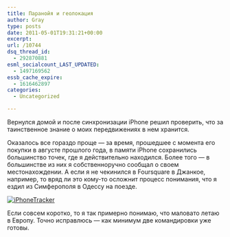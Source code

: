 ```yaml
---
title: Паранойя и геолокация
author: Gray
type: posts
date: 2011-05-01T19:31:21+00:00
excerpt:
url: /10744
dsq_thread_id:
  - 292870881
esml_socialcount_LAST_UPDATED:
  - 1497169562
essb_cache_expire:
  - 1616462897
categories:
  - Uncategorized

---
```








Вернулся домой и после синхронизации iPhone решил проверить, что за таинственное знание о моих передвижениях в нем хранится.

Оказалось все гораздо проще — за время, прошедшее с момента его покупки в августе прошлого года, в памяти iPhone сохранились большинство точек, где я действительно находился. Более того — в большинстве из них я собственноручно сообщал о своем местонахождении. А если я не чекинился в Foursquare в Джанкое, например, то вряд ли это кому-то осложнит процесс понимания, что я ездил из Симферополя в Одессу на поезде.

<div class="thumbnail">
  <a href="https://skitch.com/gray/r7y6e/iphonetracker"><img style="max-width:638px" src="https://i2.wp.com/img.skitch.com/20110501-j1ie8k9jpx4e42g2wbtyem3fe5.medium.jpg?w=740&#038;ssl=1" alt="iPhoneTracker" data-recalc-dims="1" /></a>


Если совсем коротко, то я так примерно понимаю, что маловато летаю в Европу. Точно исправлюсь — как минимум две командировки уже готовы.